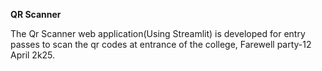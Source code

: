 **QR Scanner**

The Qr Scanner web application(Using Streamlit) is developed for entry passes to scan the qr codes at entrance of the college, Farewell party-12 April 2k25.
